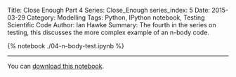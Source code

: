 Title: Close Enough Part 4
Series: Close_Enough
series_index: 5
Date: 2015-03-29
Category: Modelling
Tags: Python, IPython notebook, Testing Scientific Code
Author: Ian Hawke
Summary: The fourth in the series on testing, this discusses the more complex example of an n-body code.

<!-- the next line is the key to include the notebook here: -->

{% notebook ./04-n-body-test.ipynb %}

-------

You can [download this notebook]({filename}/notebooks/04-n-body-test.ipynb).

